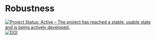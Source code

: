 # Robustness

[![Project Status: Active – The project has reached a stable, usable state and is being actively developed.](https://www.repostatus.org/badges/latest/active.svg)](https://www.repostatus.org/#active)
[![DOI](https://www.biorxiv.org/content/10.1101/2021.07.26.453064v1)](https://doi.org/10.1101/2021.07.26.453064)
